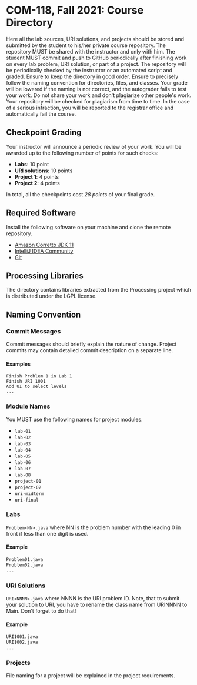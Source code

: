 # COM-118, Fall 2021: Course Directory

Here all the lab sources, URI solutions, and projects should be stored and
submitted by the student to his/her private course repository. The repository
MUST be shared with the instructor and only with him. The student MUST commit
and push to GitHub periodically after finishing work on every lab problem, URI
solution, or part of a project. The repository will be periodically checked by
the instructor or an automated script and graded. Ensure to keep the directory
in good order. Ensure to precisely follow the naming convention for directories,
files, and classes. Your grade will be lowered if the naming is not correct, and
the autograder fails to test your work. Do not share your work and don't
plagiarize other people's work. Your repository will be checked for plagiarism
from time to time. In the case of a serious infraction, you will be reported to
the registrar office and automatically fail the course.

## Checkpoint Grading

Your instructor will announce a periodic review of your work. You will be
awarded up to the following number of points for such checks:

* __Labs__: 10 point
* __URI solutions__: 10 points
* __Project 1__: 4 points
* __Project 2__: 4 points

In total, all the checkpoints cost *28 points* of your final grade.

## Required Software

Install the following software on your machine and clone the remote repository.

* [Amazon Corretto JDK 11](https://aws.amazon.com/corretto)
* [IntelliJ IDEA Community](https://www.jetbrains.com/idea/download)
* [Git](https://git-scm.com)

## Processing Libraries

The directory contains libraries extracted from the Processing project which is
distributed under the LGPL license.

## Naming Convention

### Commit Messages

Commit messages should briefly explain the nature of change. Project commits may
contain detailed commit description on a separate line.

#### Examples

```
Finish Problem 1 in Lab 1
Finish URI 1001
Add UI to select levels
...
```

### Module Names

You MUST use the following names for project modules.

* `lab-01`
* `lab-02`
* `lab-03`
* `lab-04`
* `lab-05`
* `lab-06`
* `lab-07`
* `lab-08`
* `project-01`
* `project-02`
* `uri-midterm`
* `uri-final`

### Labs

`Problem<NN>.java` where NN is the problem number with the leading 0 in front if
less than one digit is used.

#### Example

```bash
Problem01.java
Problem02.java
...
```

### URI Solutions

`URI<NNNN>.java` where NNNN is the URI problem ID. Note, that to submit your
solution to URI, you have to rename the class name from URINNNN to Main. Don't
forget to do that!

#### Example

```bash
URI1001.java
URI1002.java
...
```

### Projects

File naming for a project will be explained in the project requirements.
